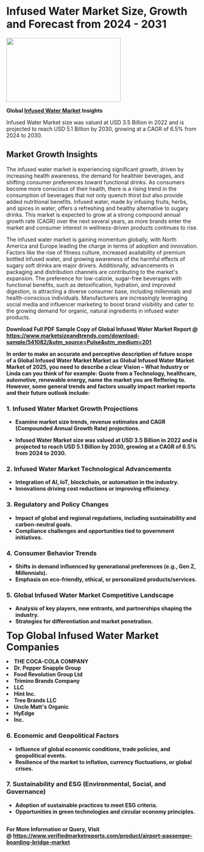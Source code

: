 <H1>Infused Water Market Size, Growth and Forecast from 2024 - 2031</H1><img class="aligncenter size-medium wp-image-584254" src="https://thirdeyenews.in/wp-content/uploads/2024/09/Global-Market-Research-300x168.jpeg" alt="" width="300" height="168" /><p><strong>Global&nbsp;<a href="https://www.marketsizeandtrends.com/download-sample/541082/&amp;utm_source=Pulse&amp;utm_medium=201">Infused Water Market</a> Insights</strong></p><p>Infused Water Market size was valued at USD 3.5 Billion in 2022 and is projected to reach USD 5.1 Billion by 2030, growing at a CAGR of 6.5% from 2024 to 2030.</p><p><h2>Market Growth Insights</h2> <p>The infused water market is experiencing significant growth, driven by increasing health awareness, the demand for healthier beverages, and shifting consumer preferences toward functional drinks. As consumers become more conscious of their health, there is a rising trend in the consumption of beverages that not only quench thirst but also provide added nutritional benefits. Infused water, made by infusing fruits, herbs, and spices in water, offers a refreshing and healthy alternative to sugary drinks. This market is expected to grow at a strong compound annual growth rate (CAGR) over the next several years, as more brands enter the market and consumer interest in wellness-driven products continues to rise.</p> <p><strong></strong></p> <p>The infused water market is gaining momentum globally, with North America and Europe leading the charge in terms of adoption and innovation. Factors like the rise of fitness culture, increased availability of premium bottled infused water, and growing awareness of the harmful effects of sugary soft drinks are major drivers. Additionally, advancements in packaging and distribution channels are contributing to the market's expansion. The preference for low-calorie, sugar-free beverages with functional benefits, such as detoxification, hydration, and improved digestion, is attracting a diverse consumer base, including millennials and health-conscious individuals. Manufacturers are increasingly leveraging social media and influencer marketing to boost brand visibility and cater to the growing demand for organic, natural ingredients in infused water products.</p> <p><strong></p><p><span class=""><strong>Download Full PDF Sample Copy of Global Infused Water Market Report</strong> @ <a href="https://www.marketsizeandtrends.com/download-sample/541082/&amp;utm_source=Pulse&amp;utm_medium=201" target="_blank">https://www.marketsizeandtrends.com/download-sample/541082/&amp;utm_source=Pulse&amp;utm_medium=201</a></span></p><p>In order to make an accurate and perceptive description of future scope of a Global&nbsp;Infused Water Market Market as Global&nbsp;Infused Water Market Market of 2025, you need to describe a clear Vision &ndash; What Industry or Linda can you think of for example: Quote from a Technology, healthcare, automotive, renewable energy, name the market you are Reffering to. However, some general trends and factors usually impact market reports and their future outlook include:</p><h3>1.&nbsp;<strong>Infused Water Market Growth Projections</strong></h3><ul><li>Examine market size trends, revenue estimates and CAGR (Compounded Annual Growth Rate) projections.</li><li><p>Infused Water Market size was valued at USD 3.5 Billion in 2022 and is projected to reach USD 5.1 Billion by 2030, growing at a CAGR of 6.5% from 2024 to 2030.</p></li></ul><h3>2.&nbsp;<strong>Infused Water Market Technological Advancements</strong></h3><ul><li>Integration of AI, IoT, blockchain, or automation in the industry.</li><li>Innovations driving cost reductions or improving efficiency.</li></ul><h3>3.&nbsp;<strong>Regulatory and Policy Changes</strong></h3><ul><li>Impact of global and regional regulations, including sustainability and carbon-neutral goals.</li><li>Compliance challenges and opportunities tied to government initiatives.</li></ul><h3>4.&nbsp;<strong>Consumer Behavior Trends</strong></h3><ul><li>Shifts in demand influenced by generational preferences (e.g., Gen Z, Millennials).</li><li>Emphasis on eco-friendly, ethical, or personalized products/services.</li></ul><h3>5.&nbsp;<strong>Global Infused Water Market Competitive Landscape</strong></h3><ul><li>Analysis of key players, new entrants, and partnerships shaping the industry.</li><li>Strategies for differentiation and market penetration.</li></ul><p data-pm-slice="1 1 []"><span style="color: inherit; font-family: inherit; font-size: 25px;">Top Global Infused Water Market Companies</span></p><div class="" data-test-id=""><p><li>THE COCA-COLA COMPANY</li><li> Dr. Pepper Snapple Group</li><li> Food Revolution Group Ltd</li><li> Trimino Brands Company</li><li> LLC</li><li> Hint Inc.</li><li> Treo Brands LLC</li><li> Uncle Matt's Organic</li><li> HyEdge</li><li> Inc.</li></p></div><h3>6.&nbsp;<strong>Economic and Geopolitical Factors</strong></h3><ul><li>Influence of global economic conditions, trade policies, and geopolitical events.</li><li>Resilience of the market to inflation, currency fluctuations, or global crises.</li></ul><h3>7.&nbsp;<strong>Sustainability and ESG (Environmental, Social, and Governance)</strong></h3><ul><li>Adoption of sustainable practices to meet ESG criteria.</li><li>Opportunities in green technologies and circular economy principles.</li></ul><h2><strong style="font-size: 14px;">For More Information or Query, Visit @&nbsp;</strong><a style="background-color: #ffffff; font-size: 14px;" href="https://www.marketsizeandtrends.com/report/infused-water-market/" target="_blank">https://www.verifiedmarketreports.com/product/airport-passenger-boarding-bridge-market</a></h2>
